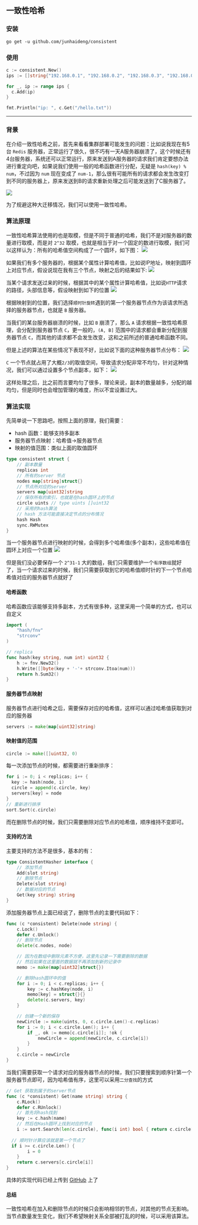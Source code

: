 ## 一致性哈希
### 安装
```
go get -u github.com/junhaideng/consistent
```

### 使用
```go
c := consistent.New()
ips := []string{"192.168.0.1", "192.168.0.2", "192.168.0.3", "192.168.0.4"}

for _, ip := range ips {
  c.Add(ip)
}

fmt.Println("ip: ", c.Get("/hello.txt"))
```
<hr/>

### 背景
在介绍一致性哈希之前，首先来看看集群部署可能发生的问题：比如说我现在有5台 `Redis` 服务器，正常运行了很久，很不巧有一天A服务器崩溃了，这个时候还有4台服务器，系统还可以正常运行，原来发送到A服务器的请求我们肯定要想办法进行重定向吧，如果说我们使用一般的哈希函数进行分配，无疑是 `hash(key) % num`，不过因为 `num` 现在变成了 `num-1`，那么很有可能所有的请求都会发生改变打到不同的服务器上，原来发送到B的请求重新处理之后可能发送到了C服务器了。

<img src="image/hash.svg">

为了规避这种大迁移情况，我们可以使用一致性哈希。

### 算法原理
一致性哈希算法使用的也是取模，但是不同于普通的哈希，我们不是对服务器的数量进行取模，而是对 `2^32` 取模，也就是相当于对一个固定的数进行取模，我们可以这样认为：所有的哈希值空间构成了一个圆环，如下图：
<img src="image/1.svg">

如果我们有多个服务器的，根据某个属性计算哈希值，比如说IP地址，映射到圆环上对应节点，假设说现在我有三个节点，映射之后的结果如下: 
<img src="image/2.svg">

当某个请求发送过来的时候，根据其中的某个属性计算哈希值，比如说`HTTP`请求的路径，头部信息等，假设映射到如下的位置
<img src="image/3.svg">

根据映射到的位置，我们选择`顺时针旋转`遇到的第一个服务器节点作为该请求所选择的服务器节点，也就是 `B` 服务器。

当我们的某台服务器崩溃的时候，比如 `B` 崩溃了，那么 `A` 请求根据一致性哈希原理，会分配到服务器节点 `C`，更一般的，`(A, B]` 范围中的请求都会重新分配到服务器节点 `C`，而其他的请求都不会发生改变，这和之前所述的普通哈希函数不同。

但是上述的算法在某些情况下表现不好，比如说下面的这种服务器节点分布：
<img src="image/4.svg">

`C` 一个节点就占用了大概`2/3`的取值空间，导致请求分配非常不均匀，针对这种情况，我们可以通过设置多个节点副本，如下：
<img src="image/5.svg">

这样处理之后，比之前而言要均匀了很多，理论来说，副本的数量越多，分配的越均匀，但是同时也会增加管理的难度，所以不宜设置过大。


### 算法实现
先简单说一下思路吧，按照上面的原理，我们需要：
- hash 函数：能够支持多副本
- 服务器节点映射：哈希值->服务器节点
- 映射的值范围：类似上面的取值圆环
```go
type consistent struct {
	// 副本数量
	replicas int
	// 所有的server 节点
	nodes map[string]struct{}
	// 节点所对应的server
	servers map[uint32]string
	// 保存所有的索引，也就是在hash圆环上的节点
	circle uints // type uints []uint32
	// 采用的hash算法
	// hash 方法可能直接决定节点的分布情况
	hash Hash
	sync.RWMutex
}
```
当一个服务器节点进行映射的时候，会得到多个哈希值(多个副本)，这些哈希值在圆环上对应一个位置
<img src="image/6.svg">

但是我们没必要保存一个 `2^31-1` 大的数组，我们只需要维护一个`有序数组`就好了，当一个请求过来的时候，我们只需要获取到它的哈希值顺时针的下一个节点哈希值对应的服务器节点就好了

#### 哈希函数
哈希函数应该能够支持多副本，方式有很多种，这里采用一个简单的方式，也可以自定义
```go
import (
	"hash/fnv"
	"strconv"
)

// replica
func hash(key string, num int) uint32 {
	h := fnv.New32()
	h.Write([]byte(key + '-'+ strconv.Itoa(num)))
	return h.Sum32()
}
```

#### 服务器节点映射
服务器节点进行哈希之后，需要保存对应的哈希值，这样可以通过哈希值获取到对应的服务器
```go
servers := make(map[uint32]string)
```

#### 映射值的范围
```go
circle := make([]uint32, 0)
```

每一次添加节点的时候，都需要进行重新排序：
```go
for i := 0; i < replicas; i++ {
  key := hash(node, i)
  circle = append(c.circle, key)
  servers[key] = node
}
// 重新进行排序
sort.Sort(c.circle)
```
而在删除节点的时候，我们只需要删除对应节点的哈希值，顺序维持不变即可。

#### 支持的方法
主要支持的方法不是很多，基本的有：

```go
type ConsistentHasher interface {
	// 添加节点
	Add(slot string)
	// 删除节点
	Delete(slot string)
	// 数据对应的节点
	Get(key string) string
}
```

添加服务器节点上面已经说了，删除节点的主要代码如下：
```go
func (c *consistent) Delete(node string) {
	c.Lock()
	defer c.Unlock()
	// 删除节点
	delete(c.nodes, node)

	// 因为在数组中删除元素不方便，这里先记录一下需要删除的数据
	// 然后如果在这里面的数据就不再添加到新的记录中
	memo := make(map[uint32]struct{})

	// 删除hash圆环中的值
	for i := 0; i < c.replicas; i++ {
		key := c.hashKey(node, i)
		memo[key] = struct{}{}
		delete(c.servers, key)
	}

	// 创建一个新的保存
	newCircle := make(uints, 0, c.circle.Len()-c.replicas)
	for i := 0; i < c.circle.Len(); i++ {
		if _, ok := memo[c.circle[i]]; !ok {
			newCircle = append(newCircle, c.circle[i])
		}
	}
	c.circle = newCircle
}
```

当我们需要获取一个请求对应的服务器节点的时候，我们只要搜索到顺序针第一个服务器节点即可，因为哈希值有序，这里可以采用`二分查找`的方式
```go
// Get 获取到属于的server节点
func (c *consistent) Get(name string) string {
	c.RLock()
	defer c.RUnlock()
	// 首先将hash找到
	key := c.hash(name)
	// 然后在Hash圆环上找到对应的节点
	i := sort.Search(len(c.circle), func(i int) bool { return c.circle[i] >= key })
	
  // 顺时针计算应该就是第一个节点了
  if i >= c.circle.Len() {
		i = 0
	}
	return c.servers[c.circle[i]]
}
```

具体的实现代码已经上传到 [GitHub](https://github.com/junhaideng/consistent) 上了

#### 总结

一致性哈希在加入和删除节点的时候只会影响相邻的节点，对其他的节点无影响。当节点数量发生变化，我们不希望映射关系全部被打乱的时候，可以采用该算法。